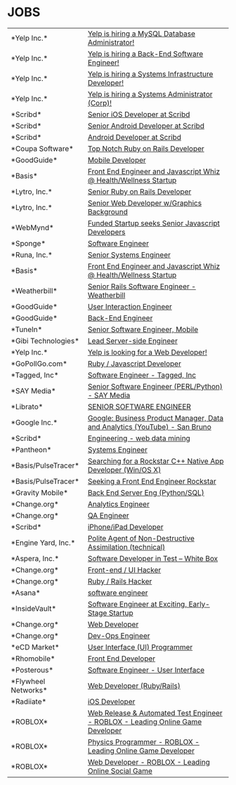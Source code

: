 # JOBS
<table><tr><td>*Yelp Inc.*</td><td><a id='1' title='Go to Yelp is hiring a MySQL Database Administrator! description' href='http://jobs.github.com/positions/cdd6cad4-8711-11e0-9668-c7f7e5dcc428'>Yelp is hiring a MySQL Database Administrator!</a></td></tr>
<tr><td>*Yelp Inc.*</td><td><a id='2' title='Go to Yelp is hiring a Back-End Software Engineer! description' href='http://jobs.github.com/positions/740ea3fa-8711-11e0-8c06-2ab8b509b251'>Yelp is hiring a Back-End Software Engineer!</a></td></tr>
<tr><td>*Yelp Inc.*</td><td><a id='3' title='Go to Yelp is hiring a Systems Infrastructure Developer! description' href='http://jobs.github.com/positions/eb57d7ac-8710-11e0-9931-70fb2ebcf679'>Yelp is hiring a Systems Infrastructure Developer!</a></td></tr>
<tr><td>*Yelp Inc.*</td><td><a id='4' title='Go to Yelp is hiring a Systems Administrator (Corp)! description' href='http://jobs.github.com/positions/6e7605ce-8710-11e0-9211-3bdc458c80be'>Yelp is hiring a Systems Administrator (Corp)!</a></td></tr>
<tr><td>*Scribd*</td><td><a id='5' title='Go to Senior iOS Developer at Scribd description' href='http://jobs.github.com/positions/28511228-6f7d-11e0-8686-ed42875843a3'>Senior iOS Developer at Scribd</a></td></tr>
<tr><td>*Scribd*</td><td><a id='6' title='Go to Senior Android Developer at Scribd description' href='http://jobs.github.com/positions/effaea4c-6f7d-11e0-9dcd-6c523a205543'>Senior Android Developer at Scribd</a></td></tr>
<tr><td>*Scribd*</td><td><a id='7' title='Go to Android Developer at Scribd description' href='http://jobs.github.com/positions/4db718de-6f7b-11e0-9fea-9bf36b611995'>Android Developer at Scribd</a></td></tr>
<tr><td>*Coupa Software*</td><td><a id='8' title='Go to Top Notch Ruby on Rails Developer description' href='http://jobs.github.com/positions/d18ba470-86f7-11e0-97b4-eb8d3bdb5892'>Top Notch Ruby on Rails Developer</a></td></tr>
<tr><td>*GoodGuide*</td><td><a id='9' title='Go to Mobile Developer description' href='http://jobs.github.com/positions/9c29000c-86f7-11e0-9d86-0f5632dc78a7'>Mobile Developer</a></td></tr>
<tr><td>*Basis*</td><td><a id='10' title='Go to Front End Engineer and Javascript Whiz @ Health/Wellness Startup description' href='http://jobs.github.com/positions/53d7f6fc-86f5-11e0-9a11-9bf9d64c449c'>Front End Engineer and Javascript Whiz @ Health/Wellness Startup</a></td></tr>
<tr><td>*Lytro, Inc.*</td><td><a id='11' title='Go to Senior Ruby on Rails Developer description' href='http://jobs.github.com/positions/e9605982-8667-11e0-91fc-0c1fc9da584b'>Senior Ruby on Rails Developer</a></td></tr>
<tr><td>*Lytro, Inc.*</td><td><a id='12' title='Go to Senior Web Developer w/Graphics Background description' href='http://jobs.github.com/positions/406ecff4-8665-11e0-8536-8b5819d3c4a4'>Senior Web Developer w/Graphics Background</a></td></tr>
<tr><td>*WebMynd*</td><td><a id='13' title='Go to Funded Startup seeks Senior Javascript Developers description' href='http://jobs.github.com/positions/7acff2e0-865b-11e0-92aa-ca6e8105a54f'>Funded Startup seeks Senior Javascript Developers</a></td></tr>
<tr><td>*Sponge*</td><td><a id='14' title='Go to Software Engineer description' href='http://jobs.github.com/positions/7b5cd94a-863c-11e0-8ff6-3fa207e47970'>Software Engineer</a></td></tr>
<tr><td>*Runa, Inc.*</td><td><a id='15' title='Go to Senior Systems Engineer description' href='http://jobs.github.com/positions/98cf8c38-84da-11e0-8006-ce3c800d7e04'>Senior Systems Engineer</a></td></tr>
<tr><td>*Basis*</td><td><a id='16' title='Go to Front End Engineer and Javascript Whiz @ Health/Wellness Startup description' href='http://jobs.github.com/positions/b6230760-5730-11e0-8597-8afc828c8cd8'>Front End Engineer and Javascript Whiz @ Health/Wellness Startup</a></td></tr>
<tr><td>*Weatherbill*</td><td><a id='17' title='Go to Senior Rails Software Engineer - Weatherbill description' href='http://jobs.github.com/positions/a1d4ef04-8335-11e0-8f75-59fb45c37e1f'>Senior Rails Software Engineer - Weatherbill</a></td></tr>
<tr><td>*GoodGuide*</td><td><a id='18' title='Go to User Interaction Engineer description' href='http://jobs.github.com/positions/f24a1956-830c-11e0-97e4-5d91c82e2b24'>User Interaction Engineer</a></td></tr>
<tr><td>*GoodGuide*</td><td><a id='19' title='Go to Back-End Engineer description' href='http://jobs.github.com/positions/bfa13e9a-830b-11e0-980a-b8aa63c1d5b8'>Back-End Engineer</a></td></tr>
<tr><td>*TuneIn*</td><td><a id='20' title='Go to Senior Software Engineer, Mobile description' href='http://jobs.github.com/positions/14b3b1ba-823f-11e0-9a3a-842a474a7128'>Senior Software Engineer, Mobile</a></td></tr>
<tr><td>*Gibi Technologies*</td><td><a id='21' title='Go to Lead Server-side Engineer description' href='http://jobs.github.com/positions/f7e98a1c-81a5-11e0-9bbd-d41b799800d7'>Lead Server-side Engineer</a></td></tr>
<tr><td>*Yelp Inc.*</td><td><a id='22' title='Go to Yelp is looking for a Web Developer! description' href='http://jobs.github.com/positions/efa15e9a-8194-11e0-8d0d-facdade213af'>Yelp is looking for a Web Developer!</a></td></tr>
<tr><td>*GoPollGo.com*</td><td><a id='23' title='Go to Ruby / Javascript Developer description' href='http://jobs.github.com/positions/4f9f67ba-7ebb-11e0-8e09-c2fae0995f77'>Ruby / Javascript Developer</a></td></tr>
<tr><td>*Tagged, Inc*</td><td><a id='24' title='Go to Software Engineer - Tagged, Inc description' href='http://jobs.github.com/positions/d5212a52-7d9b-11e0-86da-c8c5811fba2d'>Software Engineer - Tagged, Inc</a></td></tr>
<tr><td>*SAY Media*</td><td><a id='25' title='Go to Senior Software Engineer (PERL/Python) - SAY Media description' href='http://jobs.github.com/positions/67790c02-7d98-11e0-8435-9837a27610b3'>Senior Software Engineer (PERL/Python) - SAY Media</a></td></tr>
<tr><td>*Librato*</td><td><a id='26' title='Go to SENIOR SOFTWARE ENGINEER   description' href='http://jobs.github.com/positions/9ddb5ec8-7cc9-11e0-883b-a7a51bfd5381'>SENIOR SOFTWARE ENGINEER  </a></td></tr>
<tr><td>*Google Inc.*</td><td><a id='27' title='Go to Google: Business Product Manager, Data and Analytics (YouTube) - San Bruno description' href='http://jobs.github.com/positions/8809df44-7c2d-11e0-87aa-bae64111cd2f'>Google: Business Product Manager, Data and Analytics (YouTube) - San Bruno</a></td></tr>
<tr><td>*Scribd*</td><td><a id='28' title='Go to Engineering - web data mining  description' href='http://jobs.github.com/positions/f733d61e-7bff-11e0-851f-0b48539cd277'>Engineering - web data mining </a></td></tr>
<tr><td>*Pantheon*</td><td><a id='29' title='Go to Systems Engineer description' href='http://jobs.github.com/positions/a25f94c8-7a71-11e0-99ed-e769895346b5'>Systems Engineer</a></td></tr>
<tr><td>*Basis/PulseTracer*</td><td><a id='30' title='Go to Searching for a Rockstar C++ Native App Developer (Win/OS X) description' href='http://jobs.github.com/positions/c940f224-7b3b-11e0-9ff7-0716a47bffe4'>Searching for a Rockstar C++ Native App Developer (Win/OS X)</a></td></tr>
<tr><td>*Basis/PulseTracer*</td><td><a id='31' title='Go to Seeking a Front End Engineer Rockstar description' href='http://jobs.github.com/positions/22e6e464-7a83-11e0-9283-0ee4d4aa790f'>Seeking a Front End Engineer Rockstar</a></td></tr>
<tr><td>*Gravity Mobile*</td><td><a id='32' title='Go to Back End Server Eng (Python/SQL) description' href='http://jobs.github.com/positions/ef17958a-7a68-11e0-943a-d41e960d6aaf'>Back End Server Eng (Python/SQL)</a></td></tr>
<tr><td>*Change.org*</td><td><a id='33' title='Go to Analytics Engineer description' href='http://jobs.github.com/positions/72e17d2a-608f-11e0-84fc-fe874f2c0915'>Analytics Engineer</a></td></tr>
<tr><td>*Change.org*</td><td><a id='34' title='Go to QA Engineer description' href='http://jobs.github.com/positions/e0baf416-608f-11e0-99a6-1052ecaabfcd'>QA Engineer</a></td></tr>
<tr><td>*Scribd*</td><td><a id='35' title='Go to iPhone/iPad Developer  description' href='http://jobs.github.com/positions/f193e07c-782c-11e0-95b5-81c26701399e'>iPhone/iPad Developer </a></td></tr>
<tr><td>*Engine Yard, Inc.*</td><td><a id='36' title='Go to Polite Agent of Non-Destructive Assimilation (technical) description' href='http://jobs.github.com/positions/07b9b2f6-7813-11e0-8ff3-e0df4e980030'>Polite Agent of Non-Destructive Assimilation (technical)</a></td></tr>
<tr><td>*Aspera, Inc.*</td><td><a id='37' title='Go to Software Developer in Test – White Box description' href='http://jobs.github.com/positions/03360544-776a-11e0-8025-361d7311c536'>Software Developer in Test – White Box</a></td></tr>
<tr><td>*Change.org*</td><td><a id='38' title='Go to Front-end / UI Hacker description' href='http://jobs.github.com/positions/ba0314ec-5fb9-11e0-9b90-76637940c463'>Front-end / UI Hacker</a></td></tr>
<tr><td>*Change.org*</td><td><a id='39' title='Go to Ruby / Rails Hacker description' href='http://jobs.github.com/positions/4195eb2e-5fb9-11e0-87ad-e1a78f1e583d'>Ruby / Rails Hacker</a></td></tr>
<tr><td>*Asana*</td><td><a id='40' title='Go to software engineer description' href='http://jobs.github.com/positions/8a886b3c-76d8-11e0-8d94-bfe574847b77'>software engineer</a></td></tr>
<tr><td>*InsideVault*</td><td><a id='41' title='Go to Software Engineer at Exciting, Early-Stage Startup description' href='http://jobs.github.com/positions/af2481c4-76a6-11e0-96df-cbca0421a3b6'>Software Engineer at Exciting, Early-Stage Startup</a></td></tr>
<tr><td>*Change.org*</td><td><a id='42' title='Go to Web Developer description' href='http://jobs.github.com/positions/9bc050c6-768e-11e0-9eac-ddfcb26448af'>Web Developer</a></td></tr>
<tr><td>*Change.org*</td><td><a id='43' title='Go to Dev-Ops Engineer description' href='http://jobs.github.com/positions/eb87a416-768d-11e0-948c-1af7488760f8'>Dev-Ops Engineer</a></td></tr>
<tr><td>*eCD Market*</td><td><a id='44' title='Go to User Interface (UI) Programmer description' href='http://jobs.github.com/positions/8f60adc2-7679-11e0-9780-a89b2310a161'>User Interface (UI) Programmer</a></td></tr>
<tr><td>*Rhomobile*</td><td><a id='45' title='Go to Front End Developer description' href='http://jobs.github.com/positions/57bef9c2-7611-11e0-991c-cf4fb1ee64d7'>Front End Developer</a></td></tr>
<tr><td>*Posterous*</td><td><a id='46' title='Go to Software Engineer - User Interface description' href='http://jobs.github.com/positions/ef75f4d8-7516-11e0-8f60-b49d29fc56d2'>Software Engineer - User Interface</a></td></tr>
<tr><td>*Flywheel Networks*</td><td><a id='47' title='Go to Web Developer (Ruby/Rails) description' href='http://jobs.github.com/positions/ac150c58-74f1-11e0-82ee-aa6dcb72de69'>Web Developer (Ruby/Rails)</a></td></tr>
<tr><td>*Radiiate*</td><td><a id='48' title='Go to iOS Developer description' href='http://jobs.github.com/positions/c3dee96e-730a-11e0-976c-2c25796a9a73'>iOS Developer</a></td></tr>
<tr><td>*ROBLOX*</td><td><a id='49' title='Go to Web Release & Automated Test Engineer - ROBLOX - Leading Online Game Developer description' href='http://jobs.github.com/positions/3b485bd4-7293-11e0-8148-d5371d34cf45'>Web Release & Automated Test Engineer - ROBLOX - Leading Online Game Developer</a></td></tr>
<tr><td>*ROBLOX*</td><td><a id='50' title='Go to Physics Programmer - ROBLOX - Leading Online Game Developer  description' href='http://jobs.github.com/positions/9086d3ce-7292-11e0-8bbc-da7552f86d74'>Physics Programmer - ROBLOX - Leading Online Game Developer </a></td></tr>
<tr><td>*ROBLOX*</td><td><a id='51' title='Go to Web Developer - ROBLOX - Leading Online Social Game description' href='http://jobs.github.com/positions/37307776-7292-11e0-9831-fc06793f0921'>Web Developer - ROBLOX - Leading Online Social Game</a></td></tr>
<table>